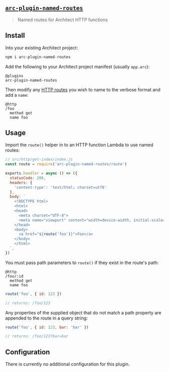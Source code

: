 ## [`arc-plugin-named-routes`](https://www.npmjs.com/package/arc-plugin-named-routes)

> Named routes for Architect HTTP functions

## Install

Into your existing Architect project:

```sh
npm i arc-plugin-named-routes
```

Add the following to your Architect project manifest (usually `app.arc`):

```arc
@plugins
arc-plugin-named-routes
```

Then modify any [HTTP routes](https://arc.codes/docs/en/reference/project-manifest/http) you wish to name to the verbose format and add a `name`:

```arc
@http
/foo
  method get
  name foo
```

## Usage

Import the `route()` helper in to an HTTP function Lambda to use named routes:

```js
// src/http/get-index/index.js
const route = require('arc-plugin-named-routes/route')

exports.handler = async () => ({
  statusCode: 200,
  headers: {
    'content-type': 'text/html; charset=utf8'
  },
  body: `
    <!DOCTYPE html>
    <html>
    <head>
      <meta charset="UTF-8">
      <meta name="viewport" content="width=device-width, initial-scale=1.0">
    </head>
    <body>
      <a href="${route('foo')}">Foo</a>
    </body>
    </html>
  `,
})
```

You must pass path parameters to `route()` if they exist in the route's path:

```arc
@http
/foo/:id
  method get
  name foo
```

```js
route('foo', { id: 123 })

// returns: /foo/123
```

Any properties of the supplied object that do not match a path property are appended to the route in a query string:

```js
route('foo', { id: 123, bar: 'bar' })

// returns: /foo/123?bar=bar
```

## Configuration

There is currently no additional configuration for this plugin.
